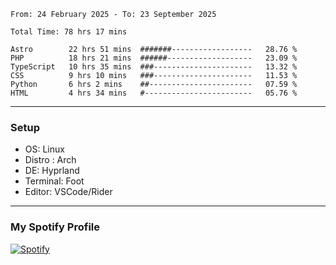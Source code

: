 <!--START_SECTION:waka-->

```plain
From: 24 February 2025 - To: 23 September 2025

Total Time: 78 hrs 17 mins

Astro        22 hrs 51 mins  #######------------------   28.76 %
PHP          18 hrs 21 mins  ######-------------------   23.09 %
TypeScript   10 hrs 35 mins  ###----------------------   13.32 %
CSS          9 hrs 10 mins   ###----------------------   11.53 %
Python       6 hrs 2 mins    ##-----------------------   07.59 %
HTML         4 hrs 34 mins   #------------------------   05.76 %
```

<!--END_SECTION:waka-->
---
### Setup
- OS: Linux
- Distro : Arch
- DE: Hyprland
- Terminal: Foot
- Editor: VSCode/Rider
---

### My Spotify Profile
[![Spotify](https://img.shields.io/badge/Spotify-1DB954?style=for-the-badge&logo=spotify&logoColor=white)](https://open.spotify.com/user/iadb62ajtu2zdl2ojyme46ncu)
